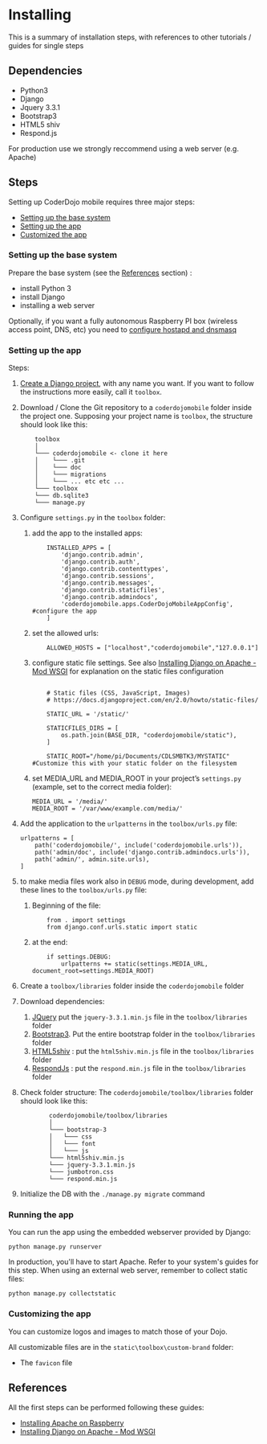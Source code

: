 # Installing

This is a summary of installation steps, with references to other tutorials / guides for single steps

## Dependencies

- Python3
- Django
- Jquery 3.3.1
- Bootstrap3
- HTML5 shiv
- Respond.js

For production use we strongly reccommend using a web server (e.g. Apache)

## Steps

Setting up CoderDojo mobile requires three major steps:

- [Setting up the base system](#setting-up-the-base-system)
- [Setting up the app](#setting-up-the-app)
- [Customized the app](#customize-the-app)


### Setting up the base system 

Prepare the base system (see the [References](#references) section) :
- install Python 3
- install Django 
- installing a web server

Optionally, if you want a fully autonomous Raspberry PI box (wireless access point, DNS, etc) you need to [configure hostapd and dnsmasq](https://www.raspberrypi.org/documentation/configuration/wireless/access-point.md)

### Setting up the app

Steps:

1. [Create a Django project](https://docs.djangoproject.com/en/2.0/intro/tutorial01/#creating-a-project), with any name you want. If you want to follow the instructions more easily, call it `toolbox`.
1. Download / Clone the Git repository to a `coderdojomobile` folder inside the project one. Supposing your project name is `toolbox`, the structure should look like this:

    ```
        toolbox
        │
        └─── coderdojomobile <- clone it here
        │    └─── .git
        │    └─── doc
        │    └─── migrations
        │    └─── ... etc etc ...
        └─── toolbox
        └─── db.sqlite3
        └─── manage.py
    ```

1. Configure `settings.py` in the `toolbox` folder:
    1. add the app to the installed apps:

        ```
            INSTALLED_APPS = [
                'django.contrib.admin',
                'django.contrib.auth',
                'django.contrib.contenttypes',
                'django.contrib.sessions',
                'django.contrib.messages',
                'django.contrib.staticfiles',
                'django.contrib.admindocs',
                'coderdojomobile.apps.CoderDojoMobileAppConfig', #configure the app
            ]
        ```

    1. set the allowed urls:

        ```
            ALLOWED_HOSTS = ["localhost","coderdojomobile","127.0.0.1"]
        ```

    1. configure static file settings. See also [Installing Django on Apache - Mod WSGI](https://www.digitalocean.com/community/tutorials/how-to-serve-django-applications-with-apache-and-mod_wsgi-on-debian-8) for explanation on the static files configuration

        ```

            # Static files (CSS, JavaScript, Images)
            # https://docs.djangoproject.com/en/2.0/howto/static-files/

            STATIC_URL = '/static/'

            STATICFILES_DIRS = [
                os.path.join(BASE_DIR, "coderdojomobile/static"),
            ]

            STATIC_ROOT="/home/pi/Documents/CDLSMBTK3/MYSTATIC" #Customize this with your static folder on the filesystem
        ```

    1. set MEDIA_URL and MEDIA_ROOT in your project’s `settings.py` (example, set to the correct media folder):

        ```
        MEDIA_URL = '/media/'
        MEDIA_ROOT = '/var/www/example.com/media/'
        ```

1. Add the application to the `urlpatterns` in the `toolbox/urls.py` file:

    ```
    urlpatterns = [
        path('coderdojomobile/', include('coderdojomobile.urls')),
        path('admin/doc', include('django.contrib.admindocs.urls')),
        path('admin/', admin.site.urls),
    ] 
    ```

1. to make media files work also in `DEBUG` mode, during development, add these lines to the `toolbox/urls.py` file:
    1. Beginning of the file:

        ```
            from . import settings
            from django.conf.urls.static import static
        ```

    1. at the end:

        ```
            if settings.DEBUG:
                urlpatterns += static(settings.MEDIA_URL, document_root=settings.MEDIA_ROOT)
        ```

1. Create a `toolbox/libraries` folder inside the `coderdojomobile` folder
1. Download dependencies:
	1. [JQuery](https://jquery.com/) put the `jquery-3.3.1.min.js` file in the `toolbox/libraries` folder
	1. [Bootstrap3](https://getbootstrap.com/docs/3.3/). Put the entire bootstrap folder in the `toolbox/libraries` folder
	1. [HTML5shiv](https://oss.maxcdn.com/html5shiv/3.7.3/html5shiv.min.js) : put the  `html5shiv.min.js` file in the `toolbox/libraries` folder
	1. [RespondJs](https://oss.maxcdn.com/respond/1.4.2/respond.min.js) : put the `respond.min.js` file in the `toolbox/libraries` folder

1. Check folder structure: The `coderdojomobile/toolbox/libraries` folder should look like this:

    ```
            coderdojomobile/toolbox/libraries
            │
            └─── bootstrap-3
            │   └─── css
            │   └─── font
            │   └─── js
            └─── html5shiv.min.js
            └─── jquery-3.3.1.min.js
            └─── jumbotron.css
            └─── respond.min.js
    ```

1. Initialize the DB with the `./manage.py migrate` command


### Running the app

You can run the app using the embedded webserver provided by Django:

```
python manage.py runserver
```

In production, you'll have to start Apache. Refer to your system's guides for this step. When using an external web server, remember to collect static files:

``` 
python manage.py collectstatic 
```

### Customizing the app

You can customize logos and images to match those of your Dojo.

All customizable files are in the `static\toolbox\custom-brand` folder:

- The `favicon` file 

## References

All the first steps can be performed following these guides:

- [Installing Apache on Raspberry](https://www.raspberrypi.org/documentation/remote-access/web-server/apache.md)
- [Installing Django on Apache - Mod WSGI](https://www.digitalocean.com/community/tutorials/how-to-serve-django-applications-with-apache-and-mod_wsgi-on-debian-8)


